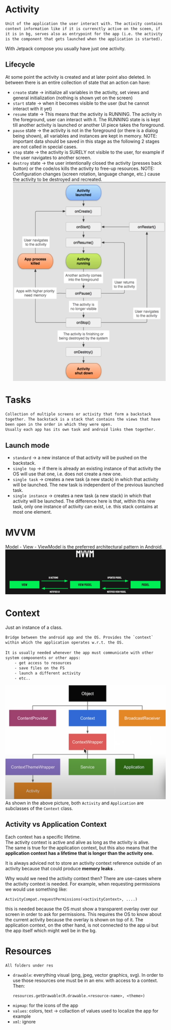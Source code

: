 # Activity

```
Unit of the application the user interact with. The activity contains context information like if it is currenctly active on the sceen, if it is in bg, serves also as entrypoint for the app (i.e. the activity is the component that gets launched when the application is started).
```

With Jetpack compose you usually have just one activity.

## Lifecycle
At some point the activity is created and at later point also deleted. In between there is an entire collection of state that an action can have:
- `create` state -> initialize all variables in the activity, set views and general initialization (nothing is shown yet on the screen)
- `start` state -> when it becomes visible to the user (but he cannot interact with it yet)
- `resume` state -> This means that the activity is RUNNING. The activity in the foreground, user can interact with it. The RUNNING state is is kept till another activity is launched or another UI piece takes the foreground.
- `pause` state -> the activity is not in the foreground (or there is a dialog being shown), all variables and instances are kept in memory. NOTE: important data should  be saved in this stage as the following 2 stages are not called in special cases.
- `stop` state -> the activity is SURELY not visible to the user, for example if the user navigates to another screen.
- `destroy` state -> the user intentionally closed the activity (presses back button) or the code/os kills the activity to free-up resources. NOTE: Configuration changes (screen rotation, language change, etc.) cause the activity to be destroyed and recreated.
![lifecycle](imgs/activityLifecycle.png)

# Tasks

```
Collection of multiple screens or activity that form a backstack together. The backstack is a stack that contains the views that have been open in the order in which they were open.
Usually each app has its own task and android links them together.
```

## Launch mode
- `standard` -> a new instance of that activity will be pushed on the backstack.
- `single top` -> if there is already an existing instance of that activity the OS will use that one, i.e. does not create a new one.
- `single task` -> creates a new task (a new stack) in which that activity will be launched. The new task is independent of the previous launched task.
- `single instance` -> creates a new task (a new stack) in which that activity will be launched. The difference here is that, within this new task, only one instance of activity can exist, i.e. this stack contains at most one element.

# MVVM

Model - View - ViewModel is the preferred architectural pattern in Android.
![mvvm](imgs/mvvm.png)


# Context

Just an instance of a class. 

```
Bridge between the android app and the OS. Provides the `context` within which the application operates w.r.t. the OS.

It is usually needed whenever the app must communicate with other system compoonents or other apps:
    - get access to resources
    - save files on the FS
    - launch a different activity
    - etc..
```

![context](imgs/context.png)
As shown in the above picture, both `Activity` and `Application` are subclasses of the `Context` class.

## Activity vs Application Context
Each context has a specific lifetime.  
The activity context is active and alive as long as the activity is alive.  
The same is true for the application context, but this also means that the <strong>application context has a lifetime that is longer than the activity one. </strong>

It is always adviced not to store an activity context reference outside of an activity because that could produce <strong> memory leaks </strong>. 

Why would we need the activity context then? There are use-cases where the activity context is needed. For example, when requesting permissions we would use something like:  
```
ActivityCompat.requestPermissions(<activityContext>, ....)
```  
this is needed because the OS must show a transparent overlay over our screen in order to ask for permissions. This requires the OS to know about the current activity because the overlay is shown on top of it. The application context, on the other hand, is not connected to the app ui but the app itself which might well be in the bg.

# Resources
```
All folders under res 
```

- `drawable`: everything visual (png, jpeg, vector graphics, svg). In order to use those resources one must be in an env. with access to a context. Then: 
  ```
  resources.getDrawable(R.drawable.<resource-name>, <theme>)
  ```
- `mipmap`: for the icons of the app
- `values`: colors, text -> collaction of values used to localize the app for example 
- `xml`: ignore